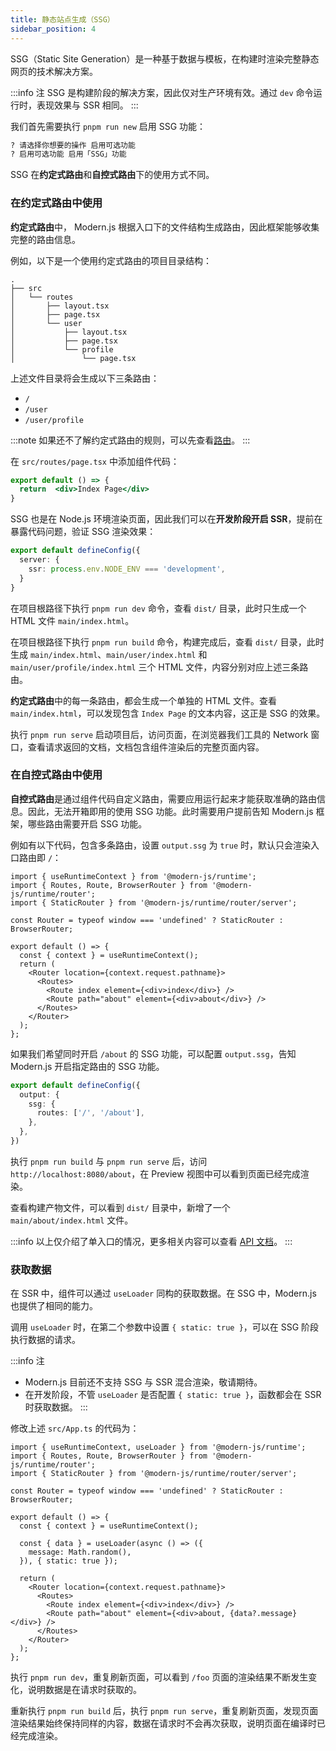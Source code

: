 ```yaml
---
title: 静态站点生成（SSG）
sidebar_position: 4
---
```


SSG（Static Site Generation）是一种基于数据与模板，在构建时渲染完整静态网页的技术解决方案。

:::info 注
SSG 是构建阶段的解决方案，因此仅对生产环境有效。通过 `dev` 命令运行时，表现效果与 SSR 相同。
:::

我们首先需要执行 `pnpm run new` 启用 SSG 功能：

```bash
? 请选择你想要的操作 启用可选功能
? 启用可选功能 启用「SSG」功能
```

SSG 在**约定式路由**和**自控式路由**下的使用方式不同。

### 在约定式路由中使用

**约定式路由**中， Modern.js 根据入口下的文件结构生成路由，因此框架能够收集完整的路由信息。

例如，以下是一个使用约定式路由的项目目录结构：

```
.
├── src
│   └── routes
│       ├── layout.tsx
│       ├── page.tsx
│       └── user
│           ├── layout.tsx
│           ├── page.tsx
│           └── profile
│               └── page.tsx
```

上述文件目录将会生成以下三条路由：

- `/`
- `/user`
- `/user/profile`

:::note
如果还不了解约定式路由的规则，可以先查看[路由](/docs/guides/basic-features/routes)。
:::

在 `src/routes/page.tsx` 中添加组件代码：

```jsx title="src/routes/page.tsx"
export default () => {
  return  <div>Index Page</div>
}
```

SSG 也是在 Node.js 环境渲染页面，因此我们可以在**开发阶段开启 SSR**，提前在暴露代码问题，验证 SSG 渲染效果：

```typescript title="modern.config.ts"
export default defineConfig({
  server: {
    ssr: process.env.NODE_ENV === 'development',
  }
}
```

在项目根路径下执行 `pnpm run dev` 命令，查看 `dist/` 目录，此时只生成一个 HTML 文件 `main/index.html`。

在项目根路径下执行 `pnpm run build` 命令，构建完成后，查看 `dist/` 目录，此时生成 `main/index.html`、`main/user/index.html` 和 `main/user/profile/index.html` 三个 HTML 文件，内容分别对应上述三条路由。

**约定式路由**中的每一条路由，都会生成一个单独的 HTML 文件。查看 `main/index.html`，可以发现包含 `Index Page` 的文本内容，这正是 SSG 的效果。

执行 `pnpm run serve` 启动项目后，访问页面，在浏览器我们工具的 Network 窗口，查看请求返回的文档，文档包含组件渲染后的完整页面内容。

### 在自控式路由中使用

**自控式路由**是通过组件代码自定义路由，需要应用运行起来才能获取准确的路由信息。因此，无法开箱即用的使用 SSG 功能。此时需要用户提前告知 Modern.js 框架，哪些路由需要开启 SSG 功能。

例如有以下代码，包含多条路由，设置 `output.ssg` 为 `true` 时，默认只会渲染入口路由即 `/`：

```tsx title="src/App.tsx"
import { useRuntimeContext } from '@modern-js/runtime';
import { Routes, Route, BrowserRouter } from '@modern-js/runtime/router';
import { StaticRouter } from '@modern-js/runtime/router/server';

const Router = typeof window === 'undefined' ? StaticRouter : BrowserRouter;

export default () => {
  const { context } = useRuntimeContext();
  return (
    <Router location={context.request.pathname}>
      <Routes>
        <Route index element={<div>index</div>} />
        <Route path="about" element={<div>about</div>} />
      </Routes>
    </Router>
  );
};
```

如果我们希望同时开启 `/about` 的 SSG 功能，可以配置 `output.ssg`，告知 Modern.js 开启指定路由的 SSG 功能。

```typescript title="modern.config.ts"
export default defineConfig({
  output: {
    ssg: {
      routes: ['/', '/about'],
    },
  },
})
```

执行 `pnpm run build` 与 `pnpm run serve` 后，访问 `http://localhost:8080/about`，在 Preview 视图中可以看到页面已经完成渲染。

查看构建产物文件，可以看到 `dist/` 目录中，新增了一个 `main/about/index.html` 文件。

:::info
以上仅介绍了单入口的情况，更多相关内容可以查看 [API 文档](/docs/configure/app/output/ssg)。
:::

### 获取数据

在 SSR 中，组件可以通过 `useLoader` 同构的获取数据。在 SSG 中，Modern.js 也提供了相同的能力。

调用 `useLoader` 时，在第二个参数中设置 `{ static: true }`，可以在 SSG 阶段执行数据的请求。

:::info 注
- Modern.js 目前还不支持 SSG 与 SSR 混合渲染，敬请期待。
- 在开发阶段，不管 `useLoader` 是否配置 `{ static: true }`，函数都会在 SSR 时获取数据。
:::

修改上述 `src/App.ts` 的代码为：

```tsx title="App.ts"
import { useRuntimeContext, useLoader } from '@modern-js/runtime';
import { Routes, Route, BrowserRouter } from '@modern-js/runtime/router';
import { StaticRouter } from '@modern-js/runtime/router/server';

const Router = typeof window === 'undefined' ? StaticRouter : BrowserRouter;

export default () => {
  const { context } = useRuntimeContext();

  const { data } = useLoader(async () => ({
    message: Math.random(),
  }), { static: true });

  return (
    <Router location={context.request.pathname}>
      <Routes>
        <Route index element={<div>index</div>} />
        <Route path="about" element={<div>about, {data?.message}</div>} />
      </Routes>
    </Router>
  );
};
```

执行 `pnpm run dev`，重复刷新页面，可以看到 `/foo` 页面的渲染结果不断发生变化，说明数据是在请求时获取的。

重新执行 `pnpm run build` 后，执行 `pnpm run serve`，重复刷新页面，发现页面渲染结果始终保持同样的内容，数据在请求时不会再次获取，说明页面在编译时已经完成渲染。
